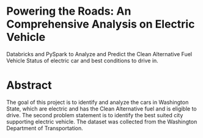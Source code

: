 #   Powering the Roads: An Comprehensive Analysis on Electric Vehicle <br>
Databricks and PySpark to Analyze and Predict the Clean Alternative Fuel Vehicle Status of electric car and best conditions to drive in. <br>
# Abstract <br>
The goal of this project is to identify and analyze the cars in Washington State, which are electric and has the Clean Alternative fuel and is eligible to drive. The second problem statement is to identify the best suited city supporting electric vehicle. The dataset was collected from the Washington Department of Transportation. <br> 



